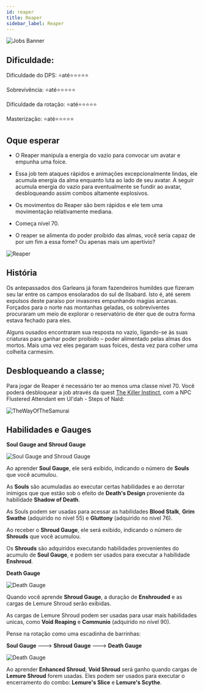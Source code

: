 ```yaml
---
id: reaper
title: Reaper
sidebar_label: Reaper
---
```


![Jobs Banner](https://i.imgur.com/dX4UQ0n.png)
## Dificuldade: 
 Dificuldade do DPS: ⭐até⭐⭐⭐⭐⭐ 

 Sobrevivência: ⭐até⭐⭐⭐⭐⭐

 Dificuldade da rotação: ⭐até⭐⭐⭐⭐⭐

 Masterização: ⭐até⭐⭐⭐⭐⭐
## Oque esperar

- O Reaper manipula a energia do vazio para convocar um avatar e empunha uma foice.

- Essa job tem ataques rápidos e animações excepcionalmente lindas, ele acumula energia da alma enquanto luta ao lado de seu avatar. A seguir acumula energia do vazio para eventualmente se fundir ao avatar, desbloqueando assim combos altamente explosivos.

- Os movimentos do Reaper são bem rápidos e ele tem uma movimentação relativamente mediana.

- Começa nível 70.

- O reaper se alimenta do poder proíbido das almas, você seria capaz de por um fim a essa fome? Ou apenas mais um
apertivio?

![Reaper](https://i.imgur.com/LlJjzmY.png)

## História

Os antepassados ​​dos Garleans já foram fazendeiros humildes que fizeram seu lar entre os campos ensolarados do sul de Ilsabard. Isto é, até serem expulsos deste paraíso por invasores empunhando magias arcanas. Forçados para o norte nas montanhas geladas, os sobreviventes procuraram um meio de explorar o reservatório de éter que de outra forma estava fechado para eles. 

Alguns ousados ​​encontraram sua resposta no vazio, ligando-se às suas criaturas para ganhar poder proibido – poder alimentado pelas almas dos mortos. Mais uma vez eles pegaram suas foices, desta vez para colher uma colheita carmesim.

## Desbloqueando a classe;

Para jogar de Reaper é necessário ter ao menos uma classe nível 70. Você poderá desbloquear a job através da quest [The Killer Instinct](https://na.finalfantasyxiv.com/lodestone/playguide/db/quest/866e56b6974/), com a NPC Flustered Attendant em Ul'dah - Steps of Nald:

![TheWayOfTheSamurai](https://i.imgur.com/Sy7S9gT.png)

## Habilidades e Gauges

**Soul Gauge and Shroud Gauge**

![Soul Gauge and Shroud Gauge](https://img.finalfantasyxiv.com/lds/promo/h/-/3V8AfleV8GMMIXT1z9VqICwHms.png)

Ao aprender **Soul Gauge**, ele será exibido, indicando o número de **Souls** que você acumulou.

As **Souls** são acumuladas ao executar certas habilidades e ao derrotar inimigos que que estão sob o efeito de **Death's Design** proveniente da habilidade **Shadow of Death**. 

As Souls podem ser usadas para acessar as habilidades **Blood Stalk**, **Grim Swathe** (adquirido no nível 55) e **Gluttony** (adquirido no nível 76).

Ao receber o **Shroud Gauge**, ele será exibido, indicando o número de **Shrouds** que você acumulou.

Os **Shrouds** são adquiridos executando habilidades provenientes do acumulo de **Soul Gauge**, e podem ser usados ​​para executar a habilidade **Enshroud**.

**Death Gauge**

![Death Gauge](https://img.finalfantasyxiv.com/lds/promo/h/d/TFAlyOL0A-u5wbH4xSIZCyp7TE.png)

Quando você aprende **Shroud Gauge**, a duração de **Enshrouded** e as cargas de Lemure
Shroud serão exibidas. 

As cargas de Lemure Shroud podem ser usadas para usar mais habilidades unicas, como **Void Reaping** e **Communio** (adquirido no nível 90).

Pense na rotação como uma escadinha de barrinhas: 

**Soul Gauge** ---> **Shroud Gauge** ---> **Death Gauge**


![Death Gauge](https://img.finalfantasyxiv.com/lds/promo/h/b/xsQrvAjPWZTRg7mvwTrwK5DFXA.png)

Ao aprender **Enhanced Shroud**, **Void Shroud** será ganho quando cargas de **Lemure Shroud** forem usadas. Eles podem ser usados ​​para executar o encerramento do combo: **Lemure's Slice** e **Lemure's Scythe**.
